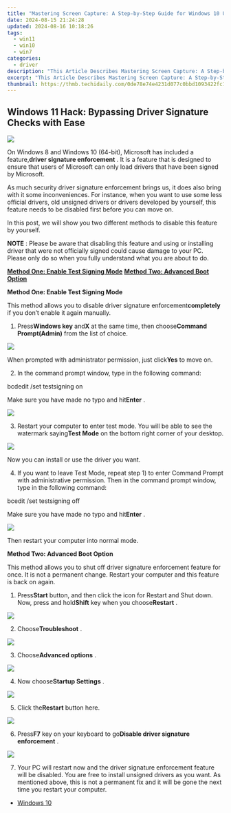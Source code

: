 ```yaml
---
title: "Mastering Screen Capture: A Step-by-Step Guide for Windows 10 Users"
date: 2024-08-15 21:24:28
updated: 2024-08-16 10:18:26
tags:
  - win11
  - win10
  - win7
categories:
  - driver
description: "This Article Describes Mastering Screen Capture: A Step-by-Step Guide for Windows 10 Users"
excerpt: "This Article Describes Mastering Screen Capture: A Step-by-Step Guide for Windows 10 Users"
thumbnail: https://thmb.techidaily.com/0de78e74e4231d077c0bbd1093422fc13ce8314c6f52350885d9fed67ecbab12.jpg
---
```


## Windows 11 Hack: Bypassing Driver Signature Checks with Ease

![](https://images.drivereasy.com/wp-content/uploads/2017/02/img_58b52a003bb57.jpg)

 On Windows 8 and Windows 10 (64-bit), Microsoft has included a feature,**driver signature enforcement** . It is a feature that is designed to ensure that users of Microsoft can only load drivers that have been signed by Microsoft.

 As much security driver signature enforcement brings us, it does also bring with it some inconveniences. For instance, when you want to use some less official drivers, old unsigned drivers or drivers developed by yourself, this feature needs to be disabled first before you can move on.

 In this post, we will show you two different methods to disable this feature by yourself.

**NOTE** : Please be aware that disabling this feature and using or installing driver that were not officially signed could cause damage to your PC. Please only do so when you fully understand what you are about to do.

[**Method One: Enable Test Signing Mode**](https://tools.techidaily.com/drivereasy/download/)
[**Method Two: Advanced Boot Option**](https://tools.techidaily.com/drivereasy/download/)

 **Method One: Enable Test Signing Mode**

 This method allows you to disable driver signature enforcement**completely** if you don’t enable it again manually.

 1) Press**Windows key** and**X** at the same time, then choose**Command Prompt(Admin)** from the list of choice.

![](https://images.drivereasy.com/wp-content/uploads/2017/02/img_58b52400287b2.png)
  
 When prompted with administrator permission, just click**Yes** to move on.

 2) In the command prompt window, type in the following command:

bcdedit /set testsigning on

 Make sure you have made no typo and hit**Enter** .

![](https://images.drivereasy.com/wp-content/uploads/2017/02/img_58b5256f2d41d.jpg)

 3) Restart your computer to enter test mode. You will be able to see the watermark saying**Test Mode** on the bottom right corner of your desktop.

![](https://images.drivereasy.com/wp-content/uploads/2017/02/img_58b526cd6a758.jpg)

 Now you can install or use the driver you want.

 4) If you want to leave Test Mode, repeat step 1) to enter Command Prompt with administrative permission. Then in the command prompt window, type in the following command:

bcedit /set testsigning off

 Make sure you have made no typo and hit**Enter** .

![](https://images.drivereasy.com/wp-content/uploads/2017/02/img_58b5277821eea.jpg)

 Then restart your computer into normal mode.

**Method Two: Advanced Boot Option**

 This method allows you to shut off driver signature enforcement feature for once. It is not a permanent change. Restart your computer and this feature is back on again.

 1) Press**Start** button, and then click the icon for Restart and Shut down. Now, press and hold**Shift** key when you choose**Restart** .

![](https://images.drivereasy.com/wp-content/uploads/2017/02/img_58b5290902f87.png)
  
 2) Choose**Troubleshoot** .

![](https://images.drivereasy.com/wp-content/uploads/2017/02/img_58b52950e64a6.jpg)

 3) Choose**Advanced options** .

![](https://images.drivereasy.com/wp-content/uploads/2017/02/img_58b52981a7af8.jpg)

 4) Now choose**Startup Settings** .

![](https://images.drivereasy.com/wp-content/uploads/2017/02/img_58b529a600eb2.jpg)

 5) Click the**Restart** button here.

![](https://images.drivereasy.com/wp-content/uploads/2017/02/img_58b529d3d6368.jpg)

 6) Press**F7** key on your keyboard to go**Disable driver signature enforcement** .

![](https://images.drivereasy.com/wp-content/uploads/2017/02/img_58b52a003bb57.jpg)

 7) Your PC will restart now and the driver signature enforcement feature will be disabled. You are free to install unsigned drivers as you want. As mentioned above, this is not a permanent fix and it will be gone the next time you restart your computer.

* [Windows 10](https://tools.techidaily.com/drivereasy/download/)

<ins class="adsbygoogle"
     style="display:block"
     data-ad-format="autorelaxed"
     data-ad-client="ca-pub-7571918770474297"
     data-ad-slot="1223367746"></ins>



<ins class="adsbygoogle"
     style="display:block"
     data-ad-client="ca-pub-7571918770474297"
     data-ad-slot="8358498916"
     data-ad-format="auto"
     data-full-width-responsive="true"></ins>
